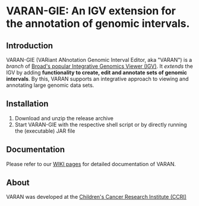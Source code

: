 # VARAN-GIE: An IGV extension for the annotation of genomic intervals. 
	
## Introduction
	
VARAN-GIE (VARiant ANnotation Genomic Interval Editor, aka "VARAN") is a *branch* of [Broad's popular Integrative Genomics Viewer (IGV)](http://software.broadinstitute.org/software/igv/).
It *extends* the IGV by adding **functionality to create, edit and annotate sets of genomic intervals**.
By this, VARAN supports an integrative approach to viewing and annotating large genomic data sets. 

## Installation

1. Download and unzip the release archive
2. Start VARAN-GIE with the respective shell script or by directly running the (executable) JAR file


## Documentation

Please refer to our [WIKI pages](https://github.com/popitsch/varan-gie/wiki/) for detailed documentation of VARAN.

## About 

VARAN was developed at the [Children's Cancer Research Institute (CCRI)](http://science.ccri.at/)